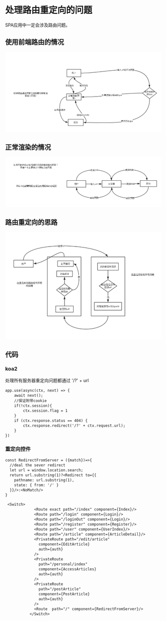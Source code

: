 # 处理路由重定向的问题

SPA应用中一定会涉及路由问题。

## 使用前端路由的情况
  
![](./media/router-1.png)

## 正常渲染的情况

![](./media/router-2.png)

## 路由重定向的思路
![](./media/router-3.png)

## 代码

### koa2

处理所有服务器重定向问题都通过 '/?' + url

```
app.use(async(ctx, next) => {
	await next();
	//保证附带cookie
	if(!ctx.session){
		ctx.session.flag = 1
	}
	if (ctx.response.status == 404) {
		ctx.response.redirect('/?' + ctx.request.url);
	}
})
```
### 重定向控件

```
const RedirectFromServer = ({match})=>{
  //deal the sever redirect
  let url = window.location.search;
  return url.substring(1)?<Redirect to={{
    pathname: url.substring(1),
    state: { from: '/' }
  }}/>:<NoMatch/>
}
```

```
 <Switch>
             <Route exact path="/index" component={Index}/>
             <Route path="/login" component={Login}/>
             <Route path="/loginOut" component={Login}/>
             <Route path="/register" component={Register}/>
             <Route path="/user" component={UserIndex}/>
             <Route path="/article" component={ArticleDetail}/>
             <PrivateRoute path="/edit/article"
               component={EditArticle}
               auth={auth}
             />
             <PrivateRoute
               path="/personal/index"
               component={AccessArticles}
               auth={auth}
             />
             <PrivateRoute
               path="/postArticle"
               component={PostArticle}
               auth={auth}
             />
             <Route  path="/" component={RedirectFromServer}/>
           </Switch>
```


